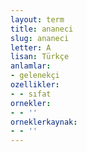 ```yaml
---
layout: term
title: ananeci
slug: ananeci
letter: A
lisan: Türkçe
anlamlar:
- gelenekçi
ozellikler:
- - sıfat
ornekler:
- - ''
orneklerkaynak:
- - ''
---
```

